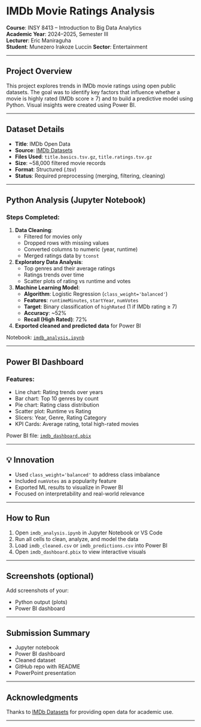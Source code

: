 # IMDb Movie Ratings Analysis

**Course**: INSY 8413 – Introduction to Big Data Analytics  
**Academic Year**: 2024–2025, Semester III  
**Lecturer**: Eric Maniraguha  
**Student**: Munezero Irakoze Luccin
**Sector**: Entertainment  

---

## Project Overview

This project explores trends in IMDb movie ratings using open public datasets. The goal was to identify key factors that influence whether a movie is highly rated (IMDb score ≥ 7) and to build a predictive model using Python. Visual insights were created using Power BI.

---

## Dataset Details

- **Title**: IMDb Open Data  
- **Source**: [IMDb Datasets](https://www.imdb.com/interfaces/)  
- **Files Used**: `title.basics.tsv.gz`, `title.ratings.tsv.gz`  
- **Size**: ~58,000 filtered movie records  
- **Format**: Structured (.tsv)  
- **Status**: Required preprocessing (merging, filtering, cleaning)

---

## Python Analysis (Jupyter Notebook)

### Steps Completed:
1. **Data Cleaning**:
   - Filtered for movies only
   - Dropped rows with missing values
   - Converted columns to numeric (year, runtime)
   - Merged ratings data by `tconst`
2. **Exploratory Data Analysis**:
   - Top genres and their average ratings
   - Ratings trends over time
   - Scatter plots of rating vs runtime and votes
3. **Machine Learning Model**:
   - **Algorithm**: Logistic Regression (`class_weight='balanced'`)
   - **Features**: `runtimeMinutes`, `startYear`, `numVotes`
   - **Target**: Binary classification of `highRated` (1 if IMDb rating ≥ 7)
   - **Accuracy**: ~52%
   - **Recall (High Rated)**: 72%
4. **Exported cleaned and predicted data** for Power BI

Notebook: [`imdb_analysis.ipynb`](./imdb_analysis.ipynb)

---

## Power BI Dashboard

### Features:
- Line chart: Rating trends over years
- Bar chart: Top 10 genres by count
- Pie chart: Rating class distribution
- Scatter plot: Runtime vs Rating
- Slicers: Year, Genre, Rating Category
- KPI Cards: Average rating, total high-rated movies

Power BI file: [`imdb_dashboard.pbix`](./imdb_dashboard.pbix)

---

## 💡 Innovation

- Used `class_weight='balanced'` to address class imbalance
- Included `numVotes` as a popularity feature
- Exported ML results to visualize in Power BI
- Focused on interpretability and real-world relevance

---

## How to Run

1. Open `imdb_analysis.ipynb` in Jupyter Notebook or VS Code
2. Run all cells to clean, analyze, and model the data
3. Load `imdb_cleaned.csv` or `imdb_predictions.csv` into Power BI
4. Open `imdb_dashboard.pbix` to view interactive visuals

---

## Screenshots (optional)

Add screenshots of your:
- Python output (plots)
- Power BI dashboard

---

## Submission Summary

- Jupyter notebook
- Power BI dashboard
- Cleaned dataset
- GitHub repo with README
- PowerPoint presentation

---

##  Acknowledgments

Thanks to [IMDb Datasets](https://www.imdb.com/interfaces/) for providing open data for academic use.

---



